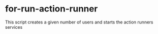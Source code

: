 # for-run-action-runner
This script creates a given number of users and starts the action runners services

